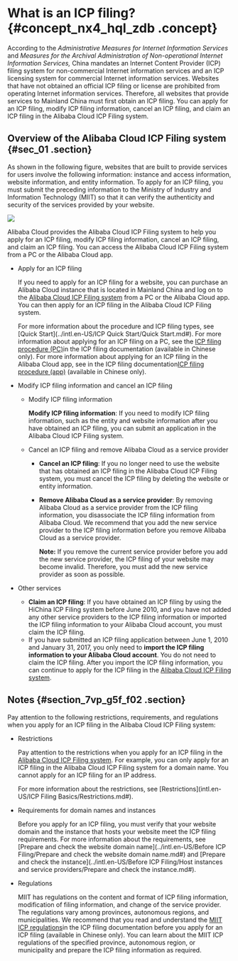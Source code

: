# What is an ICP filing? {#concept_nx4_hql_zdb .concept}

According to the *Administrative Measures for Internet Information Services* and *Measures for the Archival Administration of Non-operational Internet Information Services,* China mandates an Internet Content Provider \(ICP\) filing system for non-commercial Internet information services and an ICP licensing system for commercial Internet information services. Websites that have not obtained an official ICP filing or license are prohibited from operating Internet information services. Therefore, all websites that provide services to Mainland China must first obtain an ICP filing. You can apply for an ICP filing, modify ICP filing information, cancel an ICP filing, and claim an ICP filing in the Alibaba Cloud ICP Filing system.

## Overview of the Alibaba Cloud ICP Filing system {#sec_01 .section}

As shown in the following figure, websites that are built to provide services for users involve the following information: instance and access information, website information, and entity information. To apply for an ICP filing, you must submit the preceding information to the Ministry of Industry and Information Technology \(MIIT\) so that it can verify the authenticity and security of the services provided by your website.

![](http://static-aliyun-doc.oss-cn-hangzhou.aliyuncs.com/assets/img/14146/156749213941699_en-US.png)

Alibaba Cloud provides the Alibaba Cloud ICP Filing system to help you apply for an ICP filing, modify ICP filing information, cancel an ICP filing, and claim an ICP filing. You can access the Alibaba Cloud ICP Filing system from a PC or the Alibaba Cloud app.

-   Apply for an ICP filing

    If you need to apply for an ICP filing for a website, you can purchase an Alibaba Cloud instance that is located in Mainland China and log on to the [Alibaba Cloud ICP Filing system](https://beian.aliyun.com/order/index.htm) from a PC or the Alibaba Cloud app. You can then apply for an ICP filing in the Alibaba Cloud ICP Filing system.

    For more information about the procedure and ICP filing types, see [Quick Start](../intl.en-US/ICP Quick Start/Quick Start.md#). For more information about applying for an ICP filing on a PC, see the [ICP filing procedure \(PC\)](https://help.aliyun.com/knowledge_detail/36922.html)in the ICP filing documentation \(available in Chinese only\). For more information about applying for an ICP filing in the Alibaba Cloud app, see in the ICP filing documentation[ICP filing procedure \(app\)](https://help.aliyun.com/document_detail/112302.html) \(available in Chinese only\).

-   Modify ICP filing information and cancel an ICP filing
    -   Modify ICP filing information

        **Modify ICP filing information**: If you need to modify ICP filing information, such as the entity and website information after you have obtained an ICP filing, you can submit an application in the Alibaba Cloud ICP Filing system.

    -   Cancel an ICP filing and remove Alibaba Cloud as a service provider
        -   **Cancel an ICP filing**: If you no longer need to use the website that has obtained an ICP filing in the Alibaba Cloud ICP Filing system, you must cancel the ICP filing by deleting the website or entity information.
        -   **Remove Alibaba Cloud as a service provider**: By removing Alibaba Cloud as a service provider from the ICP filing information, you disassociate the ICP filing information from Alibaba Cloud. We recommend that you add the new service provider to the ICP filing information before you remove Alibaba Cloud as a service provider.

            **Note:** If you remove the current service provider before you add the new service provider, the ICP filing of your website may become invalid. Therefore, you must add the new service provider as soon as possible.

-   Other services
    -   **Claim an ICP filing**: If you have obtained an ICP filing by using the HiChina ICP Filing system before June 2010, and you have not added any other service providers to the ICP filing information or imported the ICP filing information to your Alibaba Cloud account, you must claim the ICP filing.
    -   If you have submitted an ICP filing application between June 1, 2010 and January 31, 2017, you only need to **import the ICP filing information to your Alibaba Cloud account**. You do not need to claim the ICP filing. After you import the ICP filing information, you can continue to apply for the ICP filing in the [Alibaba Cloud ICP Filing system](https://beian.aliyun.com/order/index.htm).

## Notes {#section_7vp_g5f_f02 .section}

Pay attention to the following restrictions, requirements, and regulations when you apply for an ICP filing in the Alibaba Cloud ICP Filing system:

-   Restrictions

    Pay attention to the restrictions when you apply for an ICP filing in the [Alibaba Cloud ICP Filing system](https://beian.aliyun.com/order/index.htm). For example, you can only apply for an ICP filing in the Alibaba Cloud ICP Filing system for a domain name. You cannot apply for an ICP filing for an IP address.

    For more information about the restrictions, see [Restrictions](intl.en-US/ICP Filing Basics/Restrictions.md#).

-   Requirements for domain names and instances

    Before you apply for an ICP filing, you must verify that your website domain and the instance that hosts your website meet the ICP filing requirements. For more information about the requirements, see [Prepare and check the website domain name](../intl.en-US/Before ICP Filing/Prepare and check the website domain name.md#) and [Prepare and check the instance](../intl.en-US/Before ICP Filing/Host instances and service providers/Prepare and check the instance.md#).

-   Regulations

    MIIT has regulations on the content and format of ICP filing information, modification of filing information, and change of the service provider. The regulations vary among provinces, autonomous regions, and municipalities. We recommend that you read and understand the [MIIT ICP regulations](https://help.aliyun.com/knowledge_detail/50270.html)in the ICP filing documentation before you apply for an ICP filing \(available in Chinese only\). You can learn about the MIIT ICP regulations of the specified province, autonomous region, or municipality and prepare the ICP filing information as required.


